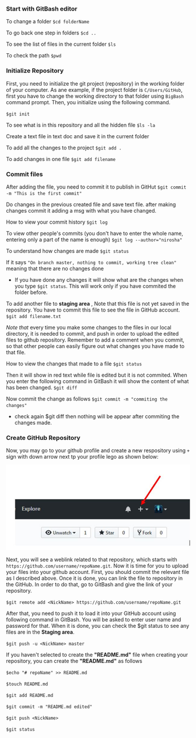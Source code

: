 ### Start with GitBash editor

To change a folder 
`$cd folderName`

To go back one step in folders
`$cd ..`

To see the list of files in the current folder
`$ls` 

To check the path 
`$pwd`


### Initialize Repository

First, you need to initialize the git project (repository) in the working folder of your computer. As ane example, if the project folder is `C/Users/GitHub`, first you have to change the working directory to that folder using `BigBash` command prompt. Then, you initialize using the following command.

`$git init`

To see what is in this repository and all the hidden file
`$ls -la`

 Create a text file in text doc and save it in the current folder 

To add all the changes to the project
`$git add .`

To add changes in one file
`$git add filename` 

### Commit files

After adding the file, you need to commit it to publish in GitHut
`$git commit -m "This is the first commit"`

Do changes in the previous created file and save text file. after making changes commit it adding a msg with what you have changed.


How to view your commit history
`$git log`

To view other people's commits (you don't have to enter the whole name, entering only a part of the name is enough)
`$git log --author="nirosha"`


To understand how changes are made
`$git status `

If it says `"On branch master, nothing to commit, working tree clean"` meaning that there are no changes done


* If you have done any changes it will show what are the changes when you type `$git status`. This will work only if you have commited the folder before.

To add another file to **staging area** , Note that this file is not yet saved in the repository. You have to commit this file to see the file in GitHub account.
`$git add filename.txt`

 *Note that* every time you make some changes to the files in our local directory, it is needed to commit, and push in order to upload the edited files to github repository. Remember to add a comment when you commit, so that other people can easily figure out what changes you have made to that file.

How to view the changes that made to a file
`$git status `

Then it will show in red text while file is edited but it is not commited. 
When you enter the following command in GitBash it will show the content of what has been changed.
`$git diff`

Now commit the change as follows
 `$git commit -m "commiting the changes"`
 
 * check again $git diff then nothing will be appear after commiting the changes made.
 
 
### Create GitHub Repository

Now, you may go to your github profile and create a new respository using `+` sign with down arrow next tp your profile lego as shown below:

 ![Create a repository](images/repoCreate.JPG)
 
 
 Next, you will see a weblink related to that repository, which starts with `https://github.com/username/repoName.git`. Now it is time for you to upload your files into your github account. First, you should commit the relevant file as I described above. Once it is done, you can link the file to repository in the GitHub. In order to do that, go to GitBash and give the link of your repository.
 
 `$git remote add <NickName> https://github.com/username/repoName.git`
 
 After that, you need to push it to load it into your GitHub account using following command in GitBash. You will be asked to enter user name and password for that.  When it is done, you can check the $git status to see any files are in the **Staging area**.
 
 `$git push -u <NickName> master`
 
 If you haven't selected to create the **"README.md"** file when creating your repository, you can create the **"README.md"** as follows
 
 `$echo "# repoName" >> README.md`
 
 `$touch README.md`
 
 `$git add README.md`
 
 `$git commit -m "README.md edited"`
 
 `$git push <NickName>`
 
 `$git status`
 
 



